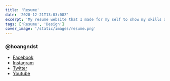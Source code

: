 ```yaml
---
title: 'Resume'
date: '2020-12-21T13:03:08Z'
excerpt: 'My resume website that I made for my self to show my skills and experience.'
tags: ['Resume', 'Design']
cover_image: '/static/images/resume.png'
---
```


### @hoangndst
- [Facebook](https://www.facebook.com/techs25)
- [Instagram](https://www.instagram.com/hoangndst)
- [Twitter](https://twitter.com/hoangndst)
- [Youtube](https://www.youtube.com/channel/UCy7vHY6lWvAb7EOfS3Btgtw)